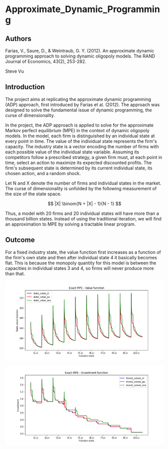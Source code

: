 # Approximate_Dynamic_Programming

## Authors

Farias, V., Saure, D., & Weintraub, G. Y. (2012). An approximate dynamic programming approach to solving dynamic oligopoly models. The RAND Journal of Economics, 43(2), 253-282.

Steve Vu

## Introduction

The project aims at replicating the approximate dynamic programming (ADP) approach, first introduced by Farias et al. (2012). The approach was designed to solve the fundamental issue of dynamic programming, the curse of dimensionality.

In the project, the ADP approach is applied to solve for the approximate Markov perfect equilibrium (MPE) in the context of dynamic oligopoly models. In the model, each firm is distinguished by an individual state at every point in time. The value of the individual state represents the firm's capacity. The industry state is a vector encoding the number of firms with each possible value of the individual state variable. Assuming its competitors follow a prescribed strategy, a given firm must, at each point in time, select an action to maximize its expected discounted profits. The firm's subsequent state is determined by its current individual state, its chosen action, and a random shock.

Let N and X denote the number of firms and individual states in the market. The curse of dimensionality is unfolded by the following measurement of the size of the state space.

$$
|X| \binom{N + |X| - 1}{N - 1}
$$

Thus, a model with 20 firms and 20 individual states will have more than a thousand billion states. Instead of using the traditional iteration, we will find an approximation to MPE by solving a tractable linear program.

## Outcome

For a fixed industry state, the value function first increases as a function of the firm's own state and then after individual state 4 it basically becomes flat. This is because the monopoly quantity for this model is between the capacities in individual states 3 and 4, so firms will never produce more than that.

![](https://github.com/SteveVu2212/Approximate_Dynamic_Programming/blob/main/outcomes/value%20function.png)

![](https://github.com/SteveVu2212/Approximate_Dynamic_Programming/blob/main/outcomes/investment%20function.png)
